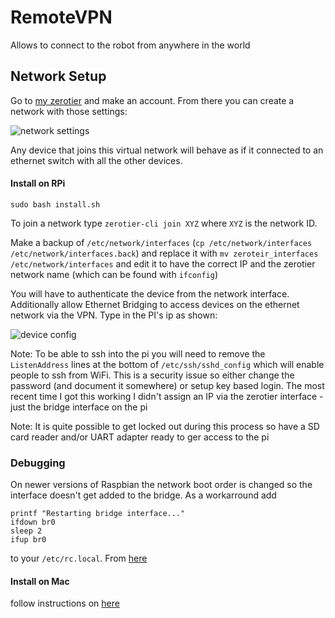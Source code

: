 # RemoteVPN
Allows to connect to the robot from anywhere in the world


## Network Setup


Go to [my zerotier](https://my.zerotier.com) and make an account. From there you can create a network with those settings:


![network settings](network_config.png)

Any device that joins this virtual network will behave as if it connected to an ethernet switch with all the other devices. 


#### Install on RPi

```sudo bash install.sh``` 

To join a network type ```zerotier-cli join XYZ``` where `XYZ` is the network ID. 

Make a backup of `/etc/network/interfaces` (`cp /etc/network/interfaces /etc/network/interfaces.back`)
and replace it with `mv zeroteir_interfaces /etc/network/interfaces` and edit it to have the correct IP and the zerotier network name (which can be found with `ifconfig`) 

You will have to authenticate the device from the network interface. Additionally allow Ethernet Bridging to access devices on the ethernet network via the VPN. Type in the PI's ip as shown:

![device config](device_config.png)

Note: To be able to ssh into the pi you will need to remove the `ListenAddress` lines at the bottom of `/etc/ssh/sshd_config` which will enable people to ssh from WiFi. This is a security issue so either change the password (and document it somewhere) or setup key based login. The most recent time I got this working I didn't assign an IP via the zerotier interface - just the bridge interface on the pi

Note: It is quite possible to get locked out during this process so have a SD card reader and/or UART adapter ready to ger access to the pi

### Debugging

On newer versions of Raspbian the network boot order is changed so the interface doesn't get added to the bridge. As a workarround add 

```
printf "Restarting bridge interface..."
ifdown br0
sleep 2
ifup br0
```
to your `/etc/rc.local`. From [here](https://www.reddit.com/r/zerotier/comments/d1tsv9/rasperian_buster_seems_to_changed_network_boot/)


#### Install on Mac

follow instructions on [here](https://www.zerotier.com/download/)



